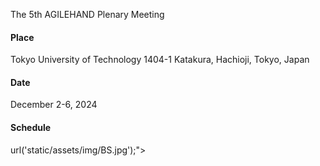 The 5th AGILEHAND Plenary Meeting


#### Place
Tokyo University of Technology
1404-1 Katakura, Hachioji, Tokyo, Japan


#### Date
December 2-6, 2024


#### Schedule

url('static/assets/img/BS.jpg');">
